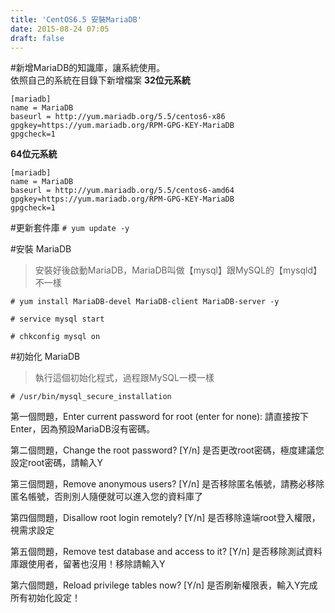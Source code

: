 ```yaml
---
title: 'CentOS6.5 安裝MariaDB'
date: 2015-08-24 07:05
draft: false
---
```

#新增MariaDB的知識庫，讓系統使用。  
依照自己的系統在目錄下新增檔案
**32位元系統**
```config /etc/yum.repos.d/mariadb.repo
[mariadb]
name = MariaDB
baseurl = http://yum.mariadb.org/5.5/centos6-x86
gpgkey=https://yum.mariadb.org/RPM-GPG-KEY-MariaDB
gpgcheck=1
```

**64位元系統**
```config /etc/yum.repos.d/mariadb.repo
[mariadb]
name = MariaDB
baseurl = http://yum.mariadb.org/5.5/centos6-amd64
gpgkey=https://yum.mariadb.org/RPM-GPG-KEY-MariaDB
gpgcheck=1
```

#更新套件庫
`# yum update -y`

#安裝 MariaDB
>安裝好後啟動MariaDB，MariaDB叫做【mysql】跟MySQL的【mysqld】不一樣

`# yum install MariaDB-devel MariaDB-client MariaDB-server -y`

`# service mysql start`

`# chkconfig mysql on`

#初始化 MariaDB
>執行這個初始化程式，過程跟MySQL一模一樣

`# /usr/bin/mysql_secure_installation`

第一個問題，Enter current password for root (enter for none):
請直接按下Enter，因為預設MariaDB沒有密碼。 

第二個問題，Change the root password? [Y/n]
是否更改root密碼，極度建議您設定root密碼，請輸入Y 

第三個問題，Remove anonymous users? [Y/n]
是否移除匿名帳號，請務必移除匿名帳號，否則別人隨便就可以進入您的資料庫了 

第四個問題，Disallow root login remotely? [Y/n]
是否移除遠端root登入權限，視需求設定 

第五個問題，Remove test database and access to it? [Y/n]
是否移除測試資料庫跟使用者，留著也沒用！移除請輸入Y 

第六個問題，Reload privilege tables now? [Y/n]
是否刷新權限表，輸入Y完成所有初始化設定！

